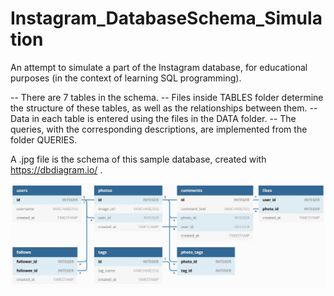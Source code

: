 # Instagram_DatabaseSchema_Simulation

An attempt to simulate a part of the Instagram database, for educational purposes 
(in the context of learning SQL programming).

--  There are 7 tables in the schema.
--  Files inside TABLES folder determine the structure of these tables, 
    as well as the relationships between them.
--  Data in each table is entered using the files in the DATA folder.
--  The queries, with the corresponding descriptions, are implemented from the folder QUERIES.

A .jpg file is the schema of this sample database, created with https://dbdiagram.io/ .

![Image of Schema Instagram database](https://raw.githubusercontent.com/e-tsoni/Instagram_DatabaseSchema_Simulation/main/database_schema.JPG)

